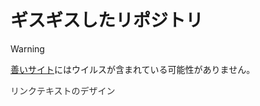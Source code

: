 # ギスギスしたリポジトリ
> [!WARNING]  
> <a href="https://life-is-a-journey-from-b-to-d.github.io/teacher006/%E6%83%85%E5%A0%B1/index.html" target="_blank" rel="noopener noreferrer">善いサイト</a>にはウイルスが含まれている可能性がありません。
<p style="position: relative; color: #333; text-decoration: none;">
  <a href="" style="position: relative; color: #333; text-decoration: none;">
    リンクテキストのデザイン
    <span style="content: ''; position: absolute; bottom: 0; left: 0; width: 100%; height: 2px; background-color: #b8b516; transform: scaleX(0); transition: transform 0.3s;"></span>
  </a>
</p>
<script>
  document.querySelector('a').addEventListener('mouseover', function() {
    this.querySelector('span').style.transform = 'scaleX(1)';
  });
  document.querySelector('a').addEventListener('mouseout', function() {
    this.querySelector('span').style.transform = 'scaleX(0)';
  });
</script>
